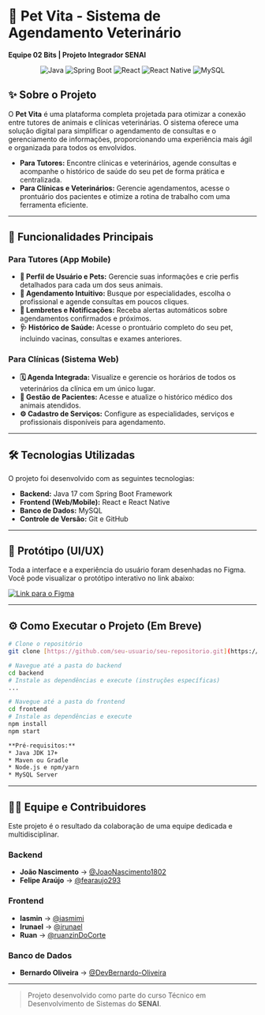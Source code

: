 # 🐾 Pet Vita - Sistema de Agendamento Veterinário

**Equipe 02 Bits | Projeto Integrador SENAI**

<p align="center">
  <img src="https://img.shields.io/badge/Java-ED8B00?style=for-the-badge&logo=openjdk&logoColor=white" alt="Java"/>
  <img src="https://img.shields.io/badge/Spring-6DB33F?style=for-the-badge&logo=spring&logoColor=white" alt="Spring Boot"/>
  <img src="https://img.shields.io/badge/React-20232A?style=for-the-badge&logo=react&logoColor=61DAFB" alt="React"/>
  <img src="https://img.shields.io/badge/React_Native-20232A?style=for-the-badge&logo=react&logoColor=61DAFB" alt="React Native"/>
  <img src="https://img.shields.io/badge/MySQL-005C84?style=for-the-badge&logo=mysql&logoColor=white" alt="MySQL"/>
</p>

## ✨ Sobre o Projeto

O **Pet Vita** é uma plataforma completa projetada para otimizar a conexão entre tutores de animais e clínicas veterinárias. O sistema oferece uma solução digital para simplificar o agendamento de consultas e o gerenciamento de informações, proporcionando uma experiência mais ágil e organizada para todos os envolvidos.

-   **Para Tutores:** Encontre clínicas e veterinários, agende consultas e acompanhe o histórico de saúde do seu pet de forma prática e centralizada.
-   **Para Clínicas e Veterinários:** Gerencie agendamentos, acesse o prontuário dos pacientes e otimize a rotina de trabalho com uma ferramenta eficiente.

---

## 🚀 Funcionalidades Principais

### Para Tutores (App Mobile)

-   **👤 Perfil de Usuário e Pets:** Gerencie suas informações e crie perfis detalhados para cada um dos seus animais.
-   **📅 Agendamento Intuitivo:** Busque por especialidades, escolha o profissional e agende consultas em poucos cliques.
-   **🔔 Lembretes e Notificações:** Receba alertas automáticos sobre agendamentos confirmados e próximos.
-   **🩺 Histórico de Saúde:** Acesse o prontuário completo do seu pet, incluindo vacinas, consultas e exames anteriores.

### Para Clínicas (Sistema Web)

-   **🗓️ Agenda Integrada:** Visualize e gerencie os horários de todos os veterinários da clínica em um único lugar.
-   **📂 Gestão de Pacientes:** Acesse e atualize o histórico médico dos animais atendidos.
-   **⚙️ Cadastro de Serviços:** Configure as especialidades, serviços e profissionais disponíveis para agendamento.

---

## 🛠️ Tecnologias Utilizadas

O projeto foi desenvolvido com as seguintes tecnologias:

-   **Backend:** Java 17 com Spring Boot Framework
-   **Frontend (Web/Mobile):** React e React Native
-   **Banco de Dados:** MySQL
-   **Controle de Versão:** Git e GitHub

---

## 🎨 Protótipo (UI/UX)

Toda a interface e a experiência do usuário foram desenhadas no Figma. Você pode visualizar o protótipo interativo no link abaixo:

<p>
  <a href="https://www.figma.com/design/GCRkFTTW0hr3UdMFRrHoNd/Projeto?node-id=843-915&t=jUizeat6xWeSvUSb-0">
    <img src="https://img.shields.io/badge/Figma-Acessar%20Protótipo-F24E1E?style=for-the-badge&logo=figma&logoColor=white" alt="Link para o Figma">
  </a>
</p>

---

## ⚙️ Como Executar o Projeto (Em Breve)

```bash
# Clone o repositório
git clone [https://github.com/seu-usuario/seu-repositorio.git](https://github.com/seu-usuario/seu-repositorio.git)

# Navegue até a pasta do backend
cd backend
# Instale as dependências e execute (instruções específicas)
...

# Navegue até a pasta do frontend
cd frontend
# Instale as dependências e execute
npm install
npm start

**Pré-requisitos:**
* Java JDK 17+
* Maven ou Gradle
* Node.js e npm/yarn
* MySQL Server

```
---

## 👨‍💻 Equipe e Contribuidores

Este projeto é o resultado da colaboração de uma equipe dedicada e multidisciplinar.

### Backend
- **João Nascimento** &rarr; [@JoaoNascimento1802](https://github.com/JoaoNascimento1802)
- **Felipe Araújo** &rarr; [@fearaujo293](https://github.com/fearaujo293)

### Frontend
- **Iasmin** &rarr; [@iasmimi](https://github.com/iasmimi)
- **Irunael** &rarr; [@irunael](https://github.com/irunael)
- **Ruan** &rarr; [@ruanzinDoCorte](https://github.com/ruanzinDoCorte)

### Banco de Dados
- **Bernardo Oliveira** &rarr; [@DevBernardo-Oliveira](https://github.com/DevBernardo-Oliveira)

---

> Projeto desenvolvido como parte do curso Técnico em Desenvolvimento de Sistemas do **SENAI**.
